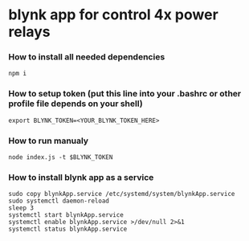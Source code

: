 # blynk app for control 4x power relays

### How to install all needed dependencies
```npm i```

### How to setup token (put this line into your .bashrc or other profile file depends on your shell)
```
export BLYNK_TOKEN=<YOUR_BLYNK_TOKEN_HERE>
```

### How to run manualy
```node index.js -t $BLYNK_TOKEN```

### How to install blynk app as a service
```
sudo copy blynkApp.service /etc/systemd/system/blynkApp.service
sudo systemctl daemon-reload
sleep 3
systemctl start blynkApp.service
systemctl enable blynkApp.service >/dev/null 2>&1
systemctl status blynkApp.service
```
